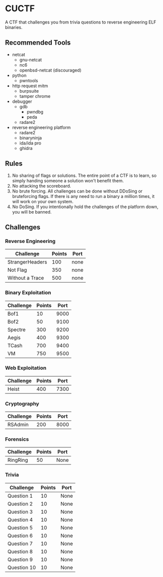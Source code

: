 # CUCTF

A CTF that challenges you from trivia questions to reverse engineering ELF binaries.

## Recommended Tools

* netcat
	* gnu-netcat
	* nc6
	* openbsd-netcat (discouraged)
* python
	* pwntools
* http request mitm
	* burpsuite
	* tamper chrome
* debugger
	* gdb
		* pwndbg
		* peda
	* radare2
* reverse engineering platform
	* radare2
	* binaryninja
	* ida/ida pro
	* ghidra

## Rules

1. No sharing of flags or solutions. The entire point of a CTF is to learn, so simply handing someone a solution won't benefit them.
2. No attacking the scoreboard.
3. No brute forcing. All challenges can be done without DDoSing or bruteforcing flags. If there is any need to run a binary a million times, it will work on your own system. 
4. No DoSing. If you intentionally hold the challenges of the platform down, you will be banned.

## Challenges

### Reverse Engineering

| Challenge           | Points | Port |
| --------------------| ------ | ---- |
| StrangerHeaders     | 100    | none |
| Not Flag            | 350    | none |
| Without a Trace     | 500    | none |

### Binary Exploitation

| Challenge           | Points | Port |
| --------------------| ------ | ---- |
| Bof1                |  10    | 9000 |
| Bof2                |  50    | 9100 |
| Spectre             | 300    | 9200 |
| Aegis               | 400    | 9300 |
| TCash               | 700    | 9400 |
| VM                  | 750    | 9500 |

### Web Exploitation

| Challenge           | Points | Port |
| --------------------| ------ | ---- |
| Heist               | 400    | 7300 |

### Cryptography

| Challenge           | Points | Port |
| --------------------| ------ | ---- |
| RSAdmin             | 200    | 8000 |

### Forensics

| Challenge           | Points | Port |
| --------------------| ------ | ---- |
| RingRing            | 50     | None |

### Trivia

| Challenge           | Points | Port |
| --------------------| ------ | ---- |
| Question 1          | 10     | None |
| Question 2          | 10     | None |
| Question 3          | 10     | None |
| Question 4          | 10     | None |
| Question 5          | 10     | None |
| Question 6          | 10     | None |
| Question 7          | 10     | None |
| Question 8          | 10     | None |
| Question 9          | 10     | None |
| Question 10         | 10     | None |

